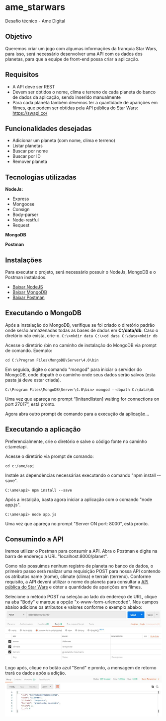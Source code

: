 # ame_starwars
Desafio técnico - Ame Digital

## Objetivo
Queremos criar um jogo com algumas informações da franquia Star Wars, para isso, será necessário desenvolver uma API com os dados dos planetas, para que a equipe de front-end possa criar a aplicação. 

## Requisitos
* A API deve ser REST
* Devem ser obtidos o nome, clima e terreno de cada planeta do banco de dados da aplicação, sendo inserido manualmente
* Para cada planeta também devemos ter a quantidade de aparições em filmes, que podem ser obtidas pela API pública do Star Wars: https://swapi.co/

## Funcionalidades desejadas
* Adicionar um planeta (com nome, clima e terreno)
* Listar planetas
* Buscar por nome
* Buscar por ID
* Remover planeta

## Tecnologias utilizadas
**NodeJs:**
* Express
* Mongoose
* Consign
* Body-parser
* Node-restful
* Request

**MongoDB**

**Postman**

## Instalações
Para executar o projeto, será necessário possuir o NodeJs, MongoDB e o Postman instalados.
* [Baixar NodeJS](https://nodejs.org/en/download/)
* [Baixar MongoDB](https://www.mongodb.com/download-center) 
* [Baixar Postman](https://www.getpostman.com/downloads/)

## Executando o MongoDB
Após a instalação do MongoDB, verifique se foi criado o diretório padrão onde serão armazenadas todas as bases de dados em **C:/data/db**. Caso o diretório não exista, crie-o.
``
C:\>mkdir data
C:\>cd data
C:\data>mkdir db
``

Acesse o diretório /bin no caminho de instalação do MongoDB via prompt de comando. 
Exemplo:
```
cd C:\Program Files\MongoDB\Server\4.0\bin
```

Em seguida, digite o comando "mongod" para iniciar o servidor do MongoDB, onde dbpath é o caminho onde seus dados serão salvos (esta pasta já deve estar criada).
```
C:\Program Files\MongoDB\Server\4.0\bin> mongod --dbpath C:\data\db
```

Uma vez que apareça no prompt “[initandlisten] waiting for connections on port 27017”, está pronto.

Agora abra outro prompt de comando para a execução da aplicação...

## Executando a aplicação
Preferencialmente, crie o diretório e salve o código fonte no caminho c:\ame\api.

Acesse o diretório via prompt de comando:
```
cd c:/ame/api
```

Instale as dependências necessárias executando o comando "npm install --save".
```
C:\ame\api> npm install --save
```

Após a instalção, basta agora iniciar a aplicação com o comando "node app.js".
```
C:\ame\api> node app.js
```

Uma vez que apareça no prompt "Server ON port: 8000", está pronto.

## Consumindo a API
Iremos utilizar o Postman para consumir a API. 
Abra o Postman e digite na barra de endereço a URL "localhost:8000/planet".

Como não possuimos nenhum registro de planeta no banco de dados, o primeiro passo será realizar uma requisição POST para nossa API contendo os atributos name (nome), climate (clima) e terrain (terreno). 
Conforme requisito, a API deverá utilizar o nome do planeta para consultar a [API pública do Star Wars](https://swapi.co/) e obter a quantidade de aparições em filmes.

Selecione o método POST na seleção ao lado do endereço de URL, clique na aba "Body" e marque a opção "x-www-form-urlencoded". Nos campos abaixo adicione os atributos e valores conforme o exemplo abaixo:
![](/img/01.JPG)

Logo após, clique no botão azul "Send" e pronto, a mensagem de retorno trará os dados após a adição.
![](/img/02.JPG)
